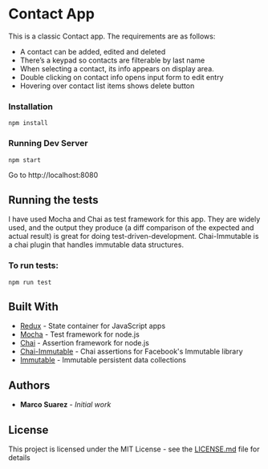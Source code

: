 # Contact App

This is a classic Contact app. The requirements are as follows:
* A contact can be added, edited and deleted
* There’s a keypad so contacts are filterable by last name
* When selecting a contact, its info appears on display area.
* Double clicking on contact info opens input form to edit entry
* Hovering over contact list items shows delete button

### Installation

```
npm install
```

### Running Dev Server 

```
npm start
```
Go to http://localhost:8080

## Running the tests

I have used Mocha and Chai as test framework for this app. They are widely used, and the output they produce (a diff comparison of the expected and actual result) is great for doing test-driven-development. Chai-Immutable is a chai plugin that handles immutable data structures.

### To run tests: 

```
npm run test
```

## Built With

* [Redux](https://github.com/reactjs/redux) - State container for JavaScript apps
* [Mocha](https://github.com/mochajs/mocha) - Test framework for node.js
* [Chai](https://github.com/chaijs/chai) - Assertion framework for node.js
* [Chai-Immutable](https://github.com/astorije/chai-immutable) - Chai assertions for Facebook's Immutable library
* [Immutable](https://github.com/facebook/immutable-js) - Immutable persistent data collections 

## Authors

* **Marco Suarez** - *Initial work*

## License

This project is licensed under the MIT License - see the [LICENSE.md](LICENSE.md) file for details
